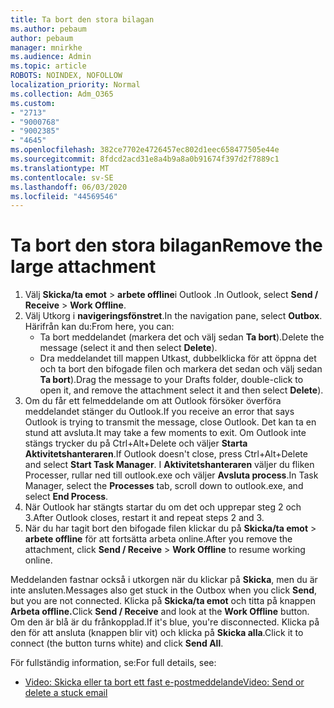 ```yaml
---
title: Ta bort den stora bilagan
ms.author: pebaum
author: pebaum
manager: mnirkhe
ms.audience: Admin
ms.topic: article
ROBOTS: NOINDEX, NOFOLLOW
localization_priority: Normal
ms.collection: Adm_O365
ms.custom:
- "2713"
- "9000768"
- "9002385"
- "4645"
ms.openlocfilehash: 382ce7702e4726457ec802d1eec658477505e44e
ms.sourcegitcommit: 8fdcd2acd31e8a4b9a8a0b91674f397d2f7889c1
ms.translationtype: MT
ms.contentlocale: sv-SE
ms.lasthandoff: 06/03/2020
ms.locfileid: "44569546"
---
```

# <a name="remove-the-large-attachment"></a><span data-ttu-id="b9983-102">Ta bort den stora bilagan</span><span class="sxs-lookup"><span data-stu-id="b9983-102">Remove the large attachment</span></span>

1. <span data-ttu-id="b9983-103">Välj **Skicka/ta emot**  >  **arbete offline**i Outlook .</span><span class="sxs-lookup"><span data-stu-id="b9983-103">In Outlook, select **Send / Receive** > **Work Offline**.</span></span> 
2. <span data-ttu-id="b9983-104">Välj Utkorg i **navigeringsfönstret**.</span><span class="sxs-lookup"><span data-stu-id="b9983-104">In the navigation pane, select **Outbox**.</span></span> <span data-ttu-id="b9983-105">Härifrån kan du:</span><span class="sxs-lookup"><span data-stu-id="b9983-105">From here, you can:</span></span> 
    - <span data-ttu-id="b9983-106">Ta bort meddelandet (markera det och välj sedan **Ta bort**).</span><span class="sxs-lookup"><span data-stu-id="b9983-106">Delete the message (select it and then select **Delete**).</span></span>
    - <span data-ttu-id="b9983-107">Dra meddelandet till mappen Utkast, dubbelklicka för att öppna det och ta bort den bifogade filen och markera det sedan och välj sedan **Ta bort**).</span><span class="sxs-lookup"><span data-stu-id="b9983-107">Drag the message to your Drafts folder, double-click to open it, and remove the attachment select it and then select **Delete**).</span></span>
3. <span data-ttu-id="b9983-108">Om du får ett felmeddelande om att Outlook försöker överföra meddelandet stänger du Outlook.</span><span class="sxs-lookup"><span data-stu-id="b9983-108">If you receive an error that says Outlook is trying to transmit the message, close Outlook.</span></span> <span data-ttu-id="b9983-109">Det kan ta en stund att avsluta.</span><span class="sxs-lookup"><span data-stu-id="b9983-109">It may take a few moments to exit.</span></span> <span data-ttu-id="b9983-110">Om Outlook inte stängs trycker du på Ctrl+Alt+Delete och väljer **Starta Aktivitetshanteraren**.</span><span class="sxs-lookup"><span data-stu-id="b9983-110">If Outlook doesn't close, press Ctrl+Alt+Delete and select **Start Task Manager**.</span></span> <span data-ttu-id="b9983-111">I **Aktivitetshanteraren** väljer du fliken Processer, rullar ned till outlook.exe och väljer **Avsluta process**.</span><span class="sxs-lookup"><span data-stu-id="b9983-111">In Task Manager, select the **Processes** tab, scroll down to outlook.exe, and select **End Process**.</span></span>
4. <span data-ttu-id="b9983-112">När Outlook har stängts startar du om det och upprepar steg 2 och 3.</span><span class="sxs-lookup"><span data-stu-id="b9983-112">After Outlook closes, restart it and repeat steps 2 and 3.</span></span> 
5. <span data-ttu-id="b9983-113">När du har tagit bort den bifogade filen klickar du på **Skicka/ta emot**  >  **arbete offline** för att fortsätta arbeta online.</span><span class="sxs-lookup"><span data-stu-id="b9983-113">After you remove the attachment, click **Send / Receive** > **Work Offline** to resume working online.</span></span> 

<span data-ttu-id="b9983-114">Meddelanden fastnar också i utkorgen när du klickar på **Skicka**, men du är inte ansluten.</span><span class="sxs-lookup"><span data-stu-id="b9983-114">Messages also get stuck in the Outbox when you click **Send**, but you are not connected.</span></span> <span data-ttu-id="b9983-115">Klicka på **Skicka/ta emot** och titta på knappen **Arbeta offline.**</span><span class="sxs-lookup"><span data-stu-id="b9983-115">Click **Send / Receive** and look at the **Work Offline** button.</span></span> <span data-ttu-id="b9983-116">Om den är blå är du frånkopplad.</span><span class="sxs-lookup"><span data-stu-id="b9983-116">If it's blue, you're disconnected.</span></span> <span data-ttu-id="b9983-117">Klicka på den för att ansluta (knappen blir vit) och klicka på **Skicka alla**.</span><span class="sxs-lookup"><span data-stu-id="b9983-117">Click it to connect (the button turns white) and click **Send All**.</span></span>
 
 <span data-ttu-id="b9983-118">För fullständig information, se:</span><span class="sxs-lookup"><span data-stu-id="b9983-118">For full details, see:</span></span>
- [<span data-ttu-id="b9983-119">Video: Skicka eller ta bort ett fast e-postmeddelande</span><span class="sxs-lookup"><span data-stu-id="b9983-119">Video: Send or delete a stuck email</span></span>](https://support.office.com/article/Video-Send-or-delete-an-email-stuck-in-your-outbox-26d5d34a-4e5f-444a-a9e8-44db04a94dec) 